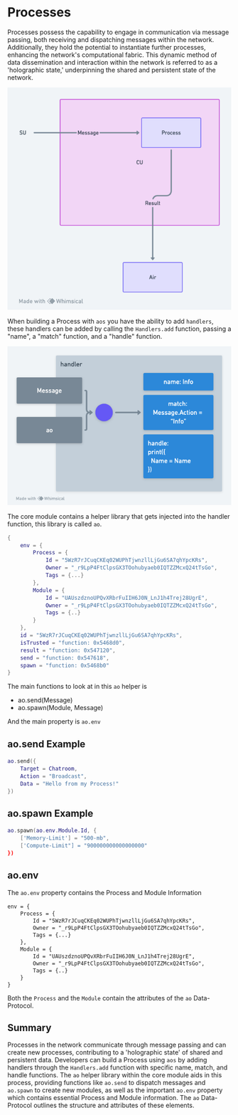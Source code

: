 # Processes

Processes possess the capability to engage in communication via message passing, both receiving and dispatching messages within the network. Additionally, they hold the potential to instantiate further processes, enhancing the network's computational fabric. This dynamic method of data dissemination and interaction within the network is referred to as a 'holographic state,' underpinning the shared and persistent state of the network.

![Process-Diagram](process-diagram.png)

When building a Process with `aos` you have the ability to add `handlers`, these handlers can be added by calling the `Handlers.add` function, passing a "name", a "match" function, and a "handle" function.

![Handler Diagram](handler-diagram.png)

The core module contains a helper library that gets injected into the handler function, this library is called `ao`.

```lua
{
    env = {
        Process = {
            Id = "5WzR7rJCuqCKEq02WUPhTjwnzllLjGu6SA7qhYpcKRs",
            Owner = "_r9LpP4FtClpsGX3TOohubyaeb0IQTZZMcxQ24tTsGo",
            Tags = {...}
        },
        Module = {
            Id = "UAUszdznoUPQvXRbrFuIIH6J0N_LnJ1h4Trej28UgrE",
            Owner = "_r9LpP4FtClpsGX3TOohubyaeb0IQTZZMcxQ24tTsGo",
            Tags = {..}
        }
    },
    id = "5WzR7rJCuqCKEq02WUPhTjwnzllLjGu6SA7qhYpcKRs",
    isTrusted = "function: 0x5468d0",
    result = "function: 0x547120",
    send = "function: 0x547618",
    spawn = "function: 0x5468b0"
}
```

The main functions to look at in this `ao` helper is

- ao.send(Message)
- ao.spawn(Module, Message)

And the main property is `ao.env`

## ao.send Example

```lua
ao.send({
    Target = Chatroom,
    Action = "Broadcast",
    Data = "Hello from my Process!"
})
```

## ao.spawn Example

```lua
ao.spawn(ao.env.Module.Id, {
    ['Memory-Limit'] = "500-mb",
    ['Compute-Limit"] = "900000000000000000"
})
```

## ao.env

The `ao.env` property contains the Process and Module Information

```
env = {
    Process = {
        Id = "5WzR7rJCuqCKEq02WUPhTjwnzllLjGu6SA7qhYpcKRs",
        Owner = "_r9LpP4FtClpsGX3TOohubyaeb0IQTZZMcxQ24tTsGo",
        Tags = {...}
    },
    Module = {
        Id = "UAUszdznoUPQvXRbrFuIIH6J0N_LnJ1h4Trej28UgrE",
        Owner = "_r9LpP4FtClpsGX3TOohubyaeb0IQTZZMcxQ24tTsGo",
        Tags = {..}
    }
}
```

Both the `Process` and the `Module` contain the attributes of the `ao` Data-Protocol.

## Summary

Processes in the network communicate through message passing and can create new processes, contributing to a 'holographic state' of shared and persistent data. Developers can build a Process using `aos` by adding handlers through the `Handlers.add` function with specific name, match, and handle functions. The `ao` helper library within the core module aids in this process, providing functions like `ao.send` to dispatch messages and `ao.spawn` to create new modules, as well as the important `ao.env` property which contains essential Process and Module information. The `ao` Data-Protocol outlines the structure and attributes of these elements.
